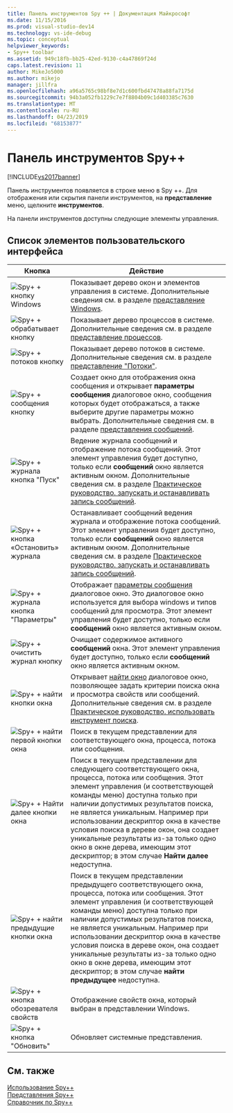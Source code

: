 ```yaml
---
title: Панель инструментов Spy ++ | Документация Майкрософт
ms.date: 11/15/2016
ms.prod: visual-studio-dev14
ms.technology: vs-ide-debug
ms.topic: conceptual
helpviewer_keywords:
- Spy++ toolbar
ms.assetid: 949c18fb-bb25-42ed-9130-c4a47869f24d
caps.latest.revision: 11
author: MikeJo5000
ms.author: mikejo
manager: jillfra
ms.openlocfilehash: a96a5765c98bf8e7d1c600fbd47478a88fa7175d
ms.sourcegitcommit: 94b3a052fb1229c7e7f8804b09c1d403385c7630
ms.translationtype: MT
ms.contentlocale: ru-RU
ms.lasthandoff: 04/23/2019
ms.locfileid: "68153877"
---
```

# <a name="spy-toolbar"></a>Панель инструментов Spy++
[!INCLUDE[vs2017banner](../includes/vs2017banner.md)]

Панель инструментов появляется в строке меню в Spy ++. Для отображения или скрытия панели инструментов, на **представление** меню, щелкните **инструментов**.  
  
 На панели инструментов доступны следующие элементы управления.  
  
## <a name="uielement-list"></a>Список элементов пользовательского интерфейса  
  
|Кнопка|Действие|  
|------------|------------|  
|![Spy&#43; &#43; кнопку Windows](../debugger/media/icon-spy-windows.gif "Icon_Spy ++ _Windows")|Показывает дерево окон и элементов управления в системе. Дополнительные сведения см. в разделе [представление Windows](../debugger/windows-view.md).|  
|![Spy&#43; &#43; обрабатывает кнопку](../debugger/media/icon-spy-processes.gif "Icon_Spy ++ _Processes")|Показывает дерево процессов в системе. Дополнительные сведения см. в разделе [представление процессов](../debugger/processes-view.md).|  
|![Spy&#43; &#43; потоков кнопку](../debugger/media/icon-spy-threads.gif "Icon_Spy ++ _Threads")|Показывает дерево потоков в системе. Дополнительные сведения см. в разделе [представление "Потоки"](../debugger/threads-view.md).|  
|![Spy&#43; &#43; сообщения кнопку](../debugger/media/icon-spy-messages.gif "Icon_Spy ++ _Messages")|Создает окно для отображения окна сообщения и открывает **параметры сообщения** диалоговое окно, сообщения которых будет отображаться, а также выберите другие параметры можно выбрать. Дополнительные сведения см. в разделе [представления сообщений](../debugger/messages-view.md).|  
|![Spy&#43; &#43; журнала кнопка "Пуск"](../debugger/media/icon-spy-startlog.gif "Icon_Spy ++ _StartLog")|Ведение журнала сообщений и отображение потока сообщений. Этот элемент управления будет доступно, только если **сообщений** окно является активным окном. Дополнительные сведения см. в разделе [Практическое руководство. запускать и останавливать запись сообщений](../debugger/how-to-start-and-stop-the-message-log-display.md).|  
|![Spy&#43; &#43; кнопка «Остановить» журнала](../debugger/media/icon-spy-stoplog.gif "Icon_Spy ++ _StopLog")|Останавливает сообщений ведения журнала и отображение потока сообщений. Этот элемент управления будет доступно, только если **сообщений** окно является активным окном. Дополнительные сведения см. в разделе [Практическое руководство. запускать и останавливать запись сообщений](../debugger/how-to-start-and-stop-the-message-log-display.md).|  
|![Spy&#43; &#43; журнала кнопка "Параметры"](../debugger/media/icon-spy-logoptions.gif "Icon_Spy ++ _LogOptions")|Отображает [параметры сообщения](../debugger/message-options-dialog-box.md) диалоговое окно. Это диалоговое окно используется для выбора windows и типов сообщений для просмотра. Этот элемент управления будет доступно, только если **сообщений** окно является активным окном.|  
|![Spy&#43; &#43; очистить журнал кнопку](../debugger/media/spy-clearlog.gif "Spy ++ _ClearLog")|Очищает содержимое активного **сообщений** окна. Этот элемент управления будет доступно, только если **сообщений** окно является активным окном.|  
|![Spy&#43; &#43; найти кнопки окна](../debugger/media/icon-spy-findwindow.gif "Icon_Spy ++ _FindWindow")|Открывает [найти окно](../debugger/find-window-dialog-box.md) диалоговое окно, позволяющее задать критерии поиска окна и просмотра свойств или сообщений. Дополнительные сведения см. в разделе [Практическое руководство. использовать инструмент поиска](../debugger/how-to-use-the-finder-tool.md).|  
|![Spy&#43; &#43; найти первой кнопки окна](../debugger/media/icon-spy-window.gif "Icon_Spy ++ _Window")|Поиск в текущем представлении для соответствующего окна, процесса, потока или сообщения.|  
|![Spy&#43; &#43; Найти далее кнопки окна](../debugger/media/icon-spy-nextwindow.gif "Icon_Spy ++ _NextWindow")|Поиск в текущем представлении для следующего соответствующего окна, процесса, потока или сообщения. Этот элемент управления (и соответствующей команды меню) доступна только при наличии допустимых результатов поиска, не является уникальным. Например при использовании дескриптор окна в качестве условия поиска в дереве окон, она создает уникальные результаты из-за только одно окно в окне дерева, имеющим этот дескриптор; в этом случае **Найти далее** недоступна.|  
|![Spy&#43; &#43; найти предыдущие кнопки окна](../debugger/media/icon-spy-prevwindow.gif "Icon_Spy ++ _PrevWindow")|Поиск в текущем представлении предыдущего соответствующего окна, процесса, потока или сообщения. Этот элемент управления (и соответствующей команды меню) доступна только при наличии допустимых результатов поиска, не является уникальным. Например при использовании дескриптор окна в качестве условия поиска в дереве окон, она создает уникальные результаты из-за только одно окно в окне дерева, имеющим этот дескриптор; в этом случае **найти предыдущее** недоступна.|  
|![Spy&#43; &#43; кнопка обозревателя свойств](../debugger/media/icon-spy-propexp.gif "Icon_Spy ++ _PropExp")|Отображение свойств окна, который выбран в представлении Windows.|  
|![Spy&#43; &#43; кнопка "Обновить"](../debugger/media/icon-spy-refresh.gif "Icon_Spy ++ _обновить панель")|Обновляет системные представления.|  
  
## <a name="see-also"></a>См. также  
 [Использование Spy++](../debugger/using-spy-increment.md)   
 [Представления Spy++](../debugger/spy-increment-views.md)   
 [Справочник по Spy++](../debugger/spy-increment-reference.md)
